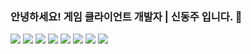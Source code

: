 ### 안녕하세요! 게임 클라이언트 개발자 | 신동주 입니다. 👋


<img src="https://img.shields.io/badge/C-20232a.svg?style=for-the-badge&logo=#A8B9CC&logoColor=61DAFB" /> <img src="https://img.shields.io/badge/C%23-20232a.svg?style=for-the-badge&logo=c-sharp&logoColor=61DAFB" />
 <img src="https://img.shields.io/badge/C++-20232a.svg?style=for-the-badge&logo=#00599C&logoColor=61DAFB" /> <img src="https://img.shields.io/badge/Photon-20232a.svg?style=for-the-badge&logo=#004480&logoColor=61DAFB" /> <img src="https://img.shields.io/badge/Unity-20232a.svg?style=for-the-badge&logo=#FFFFFF&logoColor=61DAFB" /> <img src="https://img.shields.io/badge/Unreal-20232a.svg?style=for-the-badge&logo=#0E1128&logoColor=61DAFB" /> <img src="https://img.shields.io/badge/Rider-20232a.svg?style=for-the-badge&logo=#000000&logoColor=61DAFB" /> <img src="https://img.shields.io/badge/VisualStudio-20232a.svg?style=for-the-badge&logo=#5C2D91&logoColor=61DAFB" />
